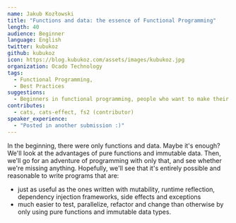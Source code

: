 ```yaml
---
name: Jakub Kozłowski
title: "Functions and data: the essence of Functional Programming"
length: 40
audience: Beginner
language: English
twitter: kubukoz
github: kubukoz
icon: https://blog.kubukoz.com/assets/images/kubukoz.jpg
organization: Ocado Technology
tags:
  - Functional Programming,
  - Best Practices
suggestions:
  - Beginners in functional programming, people who want to make their code more functional
contributes:
  - cats, cats-effect, fs2 (contributor)
speaker_experience:
  - "Posted in another submission :)"
---
```

In the beginning, there were only functions and data. Maybe it's enough?
We'll look at the advantages of pure functions and immutable data. Then, we'll go for an adventure of programming with only that, and see whether we're missing anything.
Hopefully, we'll see that it's entirely possible and reasonable to write programs that are:
- just as useful as the ones written with mutability, runtime reflection, dependency injection frameworks, side effects and exceptions
- much easier to test, parallelize, refactor and change than otherwise
by only using pure functions and immutable data types.
